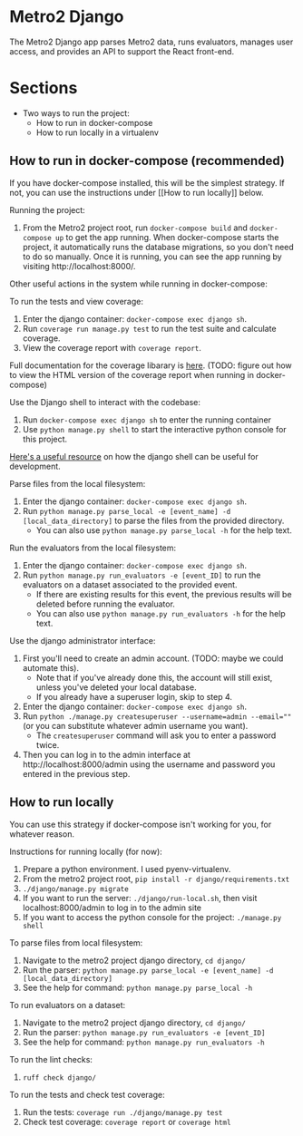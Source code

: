 # Metro2 Django

The Metro2 Django app parses Metro2 data, runs evaluators, manages user access, and provides an API to support the React front-end.

# Sections
- Two ways to run the project:
    - How to run in docker-compose
    - How to run locally in a virtualenv


## How to run in docker-compose (recommended)
If you have docker-compose installed, this will be the simplest strategy.
If not, you can use the instructions under [[How to run locally]] below.

Running the project:
1. From the Metro2 project root, run `docker-compose build` and `docker-compose up` to get the app running.
When docker-compose starts the project, it automatically runs the database migrations, so you don't need to do so manually.
Once it is running, you can see the app running by visiting http://localhost:8000/.

Other useful actions in the system while running in docker-compose:

To run the tests and view coverage:
1. Enter the django container: `docker-compose exec django sh`.
2. Run `coverage run manage.py test` to run the test suite and calculate coverage.
3. View the coverage report with `coverage report`.

Full documentation for the coverage libarary is [here](https://coverage.readthedocs.io/en/7.3.2/).
(TODO: figure out how to view the HTML version of the coverage report when running in docker-compose)

Use the Django shell to interact with the codebase:
1. Run `docker-compose exec django sh` to enter the running container
2. Use `python manage.py shell` to start the interactive python console for this project.

[Here's a useful resource](https://studygyaan.com/django/django-shell-tutorial-explore-your-django-project) on how the django shell can be useful for development.

Parse files from the local filesystem:
1. Enter the django container: `docker-compose exec django sh`.
2. Run `python manage.py parse_local -e [event_name] -d [local_data_directory]` to parse the files from the provided directory.
    - You can also use `python manage.py parse_local -h` for the help text.

Run the evaluators from the local filesystem:
1. Enter the django container: `docker-compose exec django sh`.
2. Run `python manage.py run_evaluators -e [event_ID]` to run the evaluators on a dataset associated to the provided event.
    - If there are existing results for this event, the previous results will be deleted before running the evaluator.
    - You can also use `python manage.py run_evaluators -h` for the help text.

Use the django administrator interface:
1. First you'll need to create an admin account. (TODO: maybe we could automate this).
    - Note that if you've already done this, the account will still exist, unless you've deleted your local database.
    - If you already have a superuser login, skip to step 4.
2. Enter the django container: `docker-compose exec django sh`.
3. Run `python ./manage.py createsuperuser --username=admin --email=""` (or you can substitute whatever admin username you want).
    - The `createsuperuser` command will ask you to enter a password twice.
4. Then you can log in to the admin interface at http://localhost:8000/admin using the username and password you entered in the previous step.

## How to run locally
You can use this strategy if docker-compose isn't working for you, for whatever reason.

Instructions for running locally (for now):
1. Prepare a python environment. I used pyenv-virtualenv.
2. From the metro2 project root, `pip install -r django/requirements.txt`
3. `./django/manage.py migrate`
4. If you want to run the server: `./django/run-local.sh`, then visit localhost:8000/admin to log in to the admin site
5. If you want to access the python console for the project: `./manage.py shell`

To parse files from local filesystem:
1. Navigate to the metro2 project django directory, `cd django/`
2. Run the parser: `python manage.py parse_local -e [event_name] -d [local_data_directory]`
3. See the help for command: `python manage.py parse_local -h`

To run evaluators on a dataset:
1. Navigate to the metro2 project django directory, `cd django/`
2. Run the parser: `python manage.py run_evaluators -e [event_ID]`
3. See the help for command: `python manage.py run_evaluators -h`

To run the lint checks:
1. `ruff check django/`

To run the tests and check test coverage:
1. Run the tests: `coverage run ./django/manage.py test`
2. Check test coverage: `coverage report` or `coverage html`
